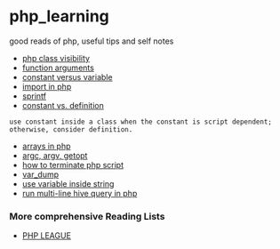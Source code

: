# php_learning
good reads of php, useful tips and self notes

+ [php class visibility](http://php.net/manual/en/language.oop5.visibility.php)
+ [function arguments](http://php.net/manual/en/functions.arguments.php)
+ [constant versus variable](https://www.tutorialspoint.com/php/php_constants.htm)
+ [import in php](http://php.net/manual/en/language.namespaces.importing.php)
+ [sprintf](http://php.net/manual/en/function.sprintf.php)
+ [constant vs. definition](http://php.net/manual/en/language.constants.php)
```
use constant inside a class when the constant is script dependent; otherwise, consider definition.
```
+ [arrays in php](http://php.net/manual/en/language.types.array.php)
+ [argc, argv, getopt](http://php.net/manual/en/reserved.variables.argc.php)
+ [how to terminate php script](http://php.net/manual/en/function.exit.php)
+ [var_dump](https://www.geeksforgeeks.org/php-var_dump-function/)
+ [use variable inside string](https://stackoverflow.com/questions/5605965/php-concatenate-or-directly-insert-variables-in-string)
+ [run multi-line hive query in php](http://php.net/manual/en/mysqli.quickstart.multiple-statement.php)

### More comprehensive Reading Lists
+ [PHP LEAGUE](https://thephpleague.com/#packages)


